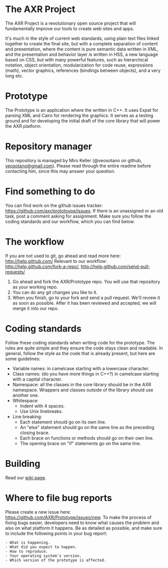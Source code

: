 The AXR Project
===============
The AXR Project is a revolutionary open source project that will fundamentally
improve our tools to create web sites and apps.

It's much in the style of current web standards, using plain text files linked
together to create the final site, but with a complete separation of content and
presentation, where the content is pure semantic data written in XML, and the
presentation and behavior layer is written in HSS, a new language based on CSS,
but with many powerful features, such as hierarchical notation, object
orientation, modularization for code reuse, expressions (math), vector graphics,
references (bindings between objects), and a very long etc.

Prototype
=========
The Prototype is an application where the  written in C++. It uses Expat for
parsing XML and Cairo for rendering the graphics. It serves as a testing ground
and for developing the initial draft of the core library that will power the AXR
platform.

Repository manager
===================
This repository is managed by Miro Keller (@veosotano on github,
veosotano@gmail.com). Please read through the entire readme before contacting
him, since this may answer your question.

Find something to do
====================
You can find work on the github issues tracker: https://github.com/axr/prototoype/issues.
If there is an unassigned or an old task, post a comment asking for assignment.
Make sure you follow the coding standards and our workflow, which you can find
below.

The workflow
============
If you are not used to git, go ahead and read more here: http://help.github.com/
Relevant to our workflow: http://help.github.com/fork-a-repo/, http://help.github.com/send-pull-requests/

1. Go ahead and fork the AXR/Prototype repo. You will use that repository as
your working repo.
2. You can do any git changes you like to it.
3. When you finish, go to your fork and send a pull request. We'll review it as
soon as possible. After it has been reviewed and accepted, we will merge it into
our repo.

Coding standards
================
Follow these coding standards when writing code for the prototype. The rules are
quite simple and they ensure the code stays clean and readable. In general,
follow the style as the code that is already present, but here are some
guidelines:

- Variable names: in camelcase starting with a lowercase character.
- Class names: (do you have more things in C++?) in camelcase starting with a
  capital character.
- Namespace: all the classes in the core library should be in the AXR namespace.
  Wrappers and classes outside of the library should use another one.
- Whitespace:
  - Indent with 4 spaces.
  - Use Unix linebreaks.
- Line breaking:
    - Each statement should go on its own line.
    - An "else" statement should go on the same line as the preceding closing
      brace.
    - Each brace on functions or methods should go on their own line.
    - The opening brace on "if" statements go on the same line.

Building
========
Read our [wiki page](http://axr.vg/wiki/Building).

Where to file bug reports
=========================
Please create a new issue here: https://github.com/AXR/Prototype/issues/new. To
make the process of fixing bugs easier, developers need to know what causes the
problem and also on what platform it happens. Be as detailed as possible, and
make sure to include the following points in your bug report:

    - What is happening.
    - What did you expect to happen.
    - How to reproduce.
    - Your operating system's version.
    - Which version of the prototype is affected.
